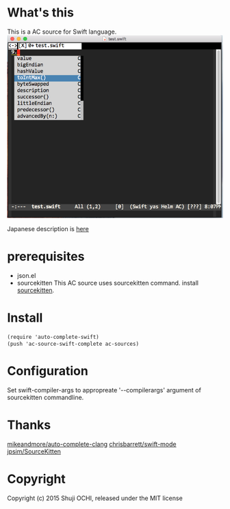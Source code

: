 # What's this

This is a AC  source for Swift language.
![screenshot 1](screenshots/sc-01.png)

Japanese description is [here](http://ponpoko1968.hatenablog.com/entry/2015/11/09/183855)

# prerequisites

- json.el
- sourcekitten
  This AC source uses sourcekitten command.
  install [sourcekitten](https://github.com/jpsim/SourceKitten).


# Install 
```
(require 'auto-complete-swift)
(push 'ac-source-swift-complete ac-sources)
```
# Configuration

Set swift-compiler-args to appropreate '--compilerargs' argument of sourcekitten commandline.

# Thanks

[mikeandmore/auto-complete-clang](https://github.com/mikeandmore/auto-complete-clang)
[chrisbarrett/swift-mode](https://github.com/chrisbarrett/swift-mode)
[jpsim/SourceKitten](https://github.com/jpsim/SourceKitten)

# Copyright
 
Copyright (c) 2015 Shuji OCHI, released under the MIT license  


